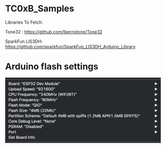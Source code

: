 # TC0xB_Samples

Libraries To Fetch: 


Tone32 : https://github.com/lbernstone/Tone32 


SparkFun LIS3DH: https://github.com/sparkfun/SparkFun_LIS3DH_Arduino_Library


# Arduino flash settings

![](arduino_settings.png)
